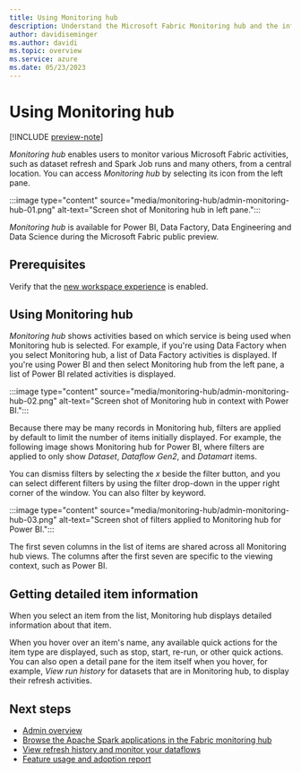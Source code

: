```yaml
---
title: Using Monitoring hub
description: Understand the Microsoft Fabric Monitoring hub and the information it provides.
author: davidiseminger
ms.author: davidi
ms.topic: overview
ms.service: azure
ms.date: 05/23/2023
---
```


# Using Monitoring hub

[!INCLUDE [preview-note](../includes/preview-note.md)]

*Monitoring hub* enables users to monitor various Microsoft Fabric activities, such as dataset refresh and Spark Job runs and many others, from a central location. You can access *Monitoring hub* by selecting its icon from the left pane.

:::image type="content" source="media/monitoring-hub/admin-monitoring-hub-01.png" alt-text="Screen shot of Monitoring hub in left pane.":::

*Monitoring hub* is available for Power BI, Data Factory, Data Engineering and Data Science during the Microsoft Fabric public preview. 

## Prerequisites

Verify that the [new workspace experience](/power-bi/admin/service-admin-portal-workspace#create-workspaces-new-workspace-experience) is enabled.

## Using Monitoring hub

*Monitoring hub* shows activities based on which service is being used when Monitoring hub is selected. For example, if you're using Data Factory when you select Monitoring hub, a list of Data Factory activities is displayed. If you're using Power BI and then select Monitoring hub from the left pane, a list of Power BI related activities is displayed. 

:::image type="content" source="media/monitoring-hub/admin-monitoring-hub-02.png" alt-text="Screen shot of Monitoring hub in context with Power BI.":::

Because there may be many records in Monitoring hub, filters are applied by default to limit the number of items initially displayed. For example, the following image shows Monitoring hub for Power BI, where filters are applied to only show *Dataset*, *Dataflow Gen2*, and *Datamart* items.

You can dismiss filters by selecting the *x* beside the filter button, and you can select different filters by using the filter drop-down in the upper right corner of the window. You can also filter by keyword. 

:::image type="content" source="media/monitoring-hub/admin-monitoring-hub-03.png" alt-text="Screen shot of filters applied to Monitoring hub for Power BI.":::

The first seven columns in the list of items are shared across all Monitoring hub views. The columns after the first seven are specific to the viewing context, such as Power BI. 

## Getting detailed item information

When you select an item from the list, Monitoring hub displays detailed information about that item. 

When you hover over an item's name, any available quick actions for the item type are displayed, such as stop, start, re-run, or other quick actions. You can also open a detail pane for the item itself when you hover, for example, *View run history* for datasets that are in Monitoring hub, to display their refresh activities. 


## Next steps

* [Admin overview](microsoft-fabric-admin.md)
* [Browse the Apache Spark applications in the Fabric monitoring hub](../data-engineering/browse-spark-applications-monitoring-hub.md)
* [View refresh history and monitor your dataflows](../data-factory/dataflows-gen2-monitor.md)
* [Feature usage and adoption report](feature-usage-adoption.md)
